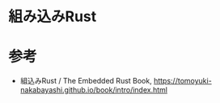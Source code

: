 # 組み込みRust

# 参考
- 組込みRust / The Embedded Rust Book, https://tomoyuki-nakabayashi.github.io/book/intro/index.html
